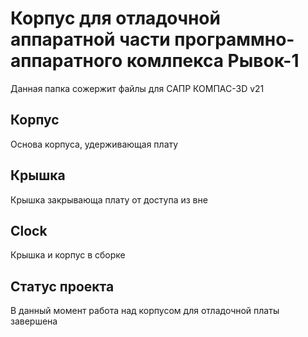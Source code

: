 # Корпус для отладочной аппаратной части программно-аппаратного комлпекса Рывок-1

Данная папка сожержит файлы для САПР КОМПАС-3D v21

## Корпус

Основа корпуса, удерживающая плату

## Крышка

Крышка закрывающа плату от доступа из вне

## Clock

Крышка и корпус в сборке

## Статус проекта
В данный момент работа над корпусом для отладочной платы завершена